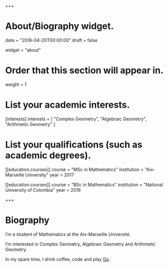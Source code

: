 +++
# About/Biography widget.

date = "2016-04-20T00:00:00"
draft = false

widget = "about"

# Order that this section will appear in.
weight = 1

# List your academic interests.
[interests]
  interests = [
    "Complex Geometry",
    "Algebraic Geometry",
    "Arithmetic Geometry"
]

# List your qualifications (such as academic degrees).
[[education.courses]]
  course = "MSc in Mathematics"
  institution = "Aix-Marseille University"
  year = 2017

[[education.courses]]
  course = "BSc in Mathematics"
  institution = "National University of Colombia"
  year = 2016
 
+++

# Biography

I’m a student of Mathematics at the Aix-Marseille Université.

I’m interested in Complex Geometry, Algebraic Geometry and Arithmetic Geometry.

In my spare time, I drink coffee, code and play [Go](http://en.wikipedia.org/wiki/Go_%28game%29).
